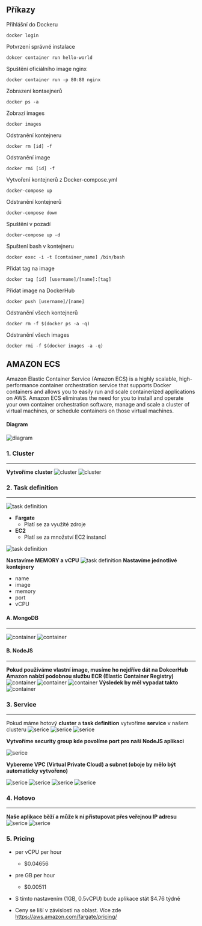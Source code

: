 
## Příkazy
Přihlášní do Dockeru
```
docker login
```

Potvrzení správné instalace
```
dokcer container run hello-world
```

Spuštění oficiálního image nginx
```
docker container run -p 80:80 nginx
```

Zobrazení kontaejnerů
```
docker ps -a
```

Zobrazí images
```
docker images 
```

Odstranění kontejneru
```
docker rm [id] -f
```

Odstranění image
```
docker rmi [id] -f
```

Vytvoření kontejnerů z Docker-compose.yml
```
docker-compose up
```

Odstranění kontejnerů
```
docker-compose down
```

Spuštění v pozadí
```
docker-compose up -d
```

Spuštení bash v kontejneru
```
docker exec -i -t [container_name] /bin/bash
```

Přidat tag na image
```
docker tag [id] [username]/[name]:[tag]
```

Přidat image na DockerHub
```
docker push [username]/[name]
```

Odstranění všech kontejnerů
```
docker rm -f $(docker ps -a -q)
```

Odstranění všech images
```
docker rmi -f $(docker images -a -q)
```
## AMAZON ECS
Amazon Elastic Container Service (Amazon ECS) is a highly scalable, high-performance container orchestration service that supports Docker containers and allows you to easily run and scale containerized applications on AWS. Amazon ECS eliminates the need for you to install and operate your own container orchestration software, manage and scale a cluster of virtual machines, or schedule containers on those virtual machines.

#### Diagram
![diagram](https://i.imgur.com/A1ZWire.png)
### 1. Cluster
***
**Vytvoříme cluster**
![cluster](https://i.imgur.com/p70fDCS.png)
![cluster](https://i.imgur.com/9Pufkll.png)
### 2. Task definition
***
![task definition](https://i.imgur.com/kVWXZ1q.png)
- **Fargate**
  - Platí se za využité zdroje
- **EC2**
  - Platí se za množství EC2 instancí
  
[//]: # (Hello)

![task definition](https://i.imgur.com/HxAp12w.png)

**Nastavíme MEMORY a vCPU**
![task definition](https://i.imgur.com/cn1NIeC.png)
**Nastavíme jednotlivé kontejnery**
- name
- image
- memory
- port
- vCPU
#### A. MongoDB 
***
![container](https://i.imgur.com/VNrtsZW.png)
![container](https://i.imgur.com/Rciphzk.png)
#### B. NodeJS
***
**Pokud používáme vlastní image, musíme ho nejdříve dát na DokcerHub**
**Amazon nabízí podobnou službu ECR (Elastic Container Registry)**
![container](https://i.imgur.com/BJW5AiQ.png)
![container](https://i.imgur.com/g3Ec02G.png)
![container](https://i.imgur.com/Rciphzk.png)
**Výsledek by měl vypadat takto**
![container](https://i.imgur.com/MTug4R6.png)

### 3. Service
***
Pokud máme hotový **cluster** a **task definition** vytvoříme **service** v našem clusteru
![serice](https://i.imgur.com/ibBC8CM.png)
![serice](https://i.imgur.com/ZHIdpe4.png)
![serice](https://i.imgur.com/n5nx1CO.png)


**Vytvoříme security group kde povolíme port pro naši NodeJS aplikaci**


![serice](https://i.imgur.com/NWIv5Xs.png)


**Vybereme VPC (Virtual Private Cloud) a subnet (oboje by mělo být automaticky vytvořeno)**


![serice](https://i.imgur.com/jhMmzrv.png)
![serice](https://i.imgur.com/DT13qrE.png)
![serice](https://i.imgur.com/754MzJU.png)
![serice](https://i.imgur.com/OkUJM4D.png)

### 4. Hotovo
***
**Naše aplikace běží a může k ní přistupovat přes veřejnou IP adresu**
![serice](https://i.imgur.com/N7BGKez.png)
![serice](https://i.imgur.com/wOfaYYN.png)

### 5. Pricing
- per vCPU per hour
  - $0.04656
- pre GB per hour
  - $0.00511
  
- S tímto nastavením (1GB, 0.5vCPU) bude aplikace stát $4.76 týdně
- Ceny se liší v závislosti na oblast. Více zde https://aws.amazon.com/fargate/pricing/
